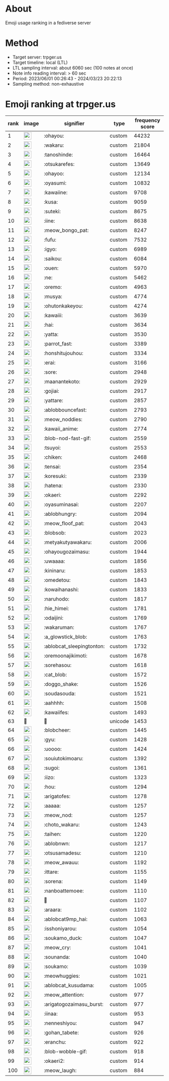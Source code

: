 # About
Emoji usage ranking in a fediverse server

# Method
- Target server: trpger.us
- Target timeline: local (LTL)
- LTL sampling interval: about 6060 sec (100 notes at once)
- Note info reading interval: > 60 sec
- Period: 2023/06/01 00:26:43 - 2024/03/23 20:22:13 
- Sampling method: non-exhaustive

# Emoji ranking at trpger.us

|rank|image|signifier|type|frequency score|
|----|----|----|----|----|
|1|<img height="24" src="https://trpger.us/emoji/ohayou.webp">|:ohayou:|custom|44232|
|2|<img height="24" src="https://trpger.us/emoji/wakaru.webp">|:wakaru:|custom|21804|
|3|<img height="24" src="https://trpger.us/emoji/tanoshinde.webp">|:tanoshinde:|custom|16464|
|4|<img height="24" src="https://trpger.us/emoji/otsukarefes.webp">|:otsukarefes:|custom|13649|
|5|<img height="24" src="https://trpger.us/emoji/ohayoo.webp">|:ohayoo:|custom|12134|
|6|<img height="24" src="https://trpger.us/emoji/oyasumi.webp">|:oyasumi:|custom|10832|
|7|<img height="24" src="https://trpger.us/emoji/kawaiine.webp">|:kawaiine:|custom|9708|
|8|<img height="24" src="https://trpger.us/emoji/kusa.webp">|:kusa:|custom|9059|
|9|<img height="24" src="https://trpger.us/emoji/suteki.webp">|:suteki:|custom|8675|
|10|<img height="24" src="https://trpger.us/emoji/iine.webp">|:iine:|custom|8638|
|11|<img height="24" src="https://trpger.us/emoji/meow_bongo_pat.webp">|:meow_bongo_pat:|custom|8247|
|12|<img height="24" src="https://trpger.us/emoji/fufu.webp">|:fufu:|custom|7532|
|13|<img height="24" src="https://trpger.us/emoji/igyo.webp">|:igyo:|custom|6989|
|14|<img height="24" src="https://trpger.us/emoji/saikou.webp">|:saikou:|custom|6084|
|15|<img height="24" src="https://trpger.us/emoji/ouen.webp">|:ouen:|custom|5970|
|16|<img height="24" src="https://trpger.us/emoji/ne.webp">|:ne:|custom|5462|
|17|<img height="24" src="https://trpger.us/emoji/oremo.webp">|:oremo:|custom|4963|
|18|<img height="24" src="https://trpger.us/emoji/musya.webp">|:musya:|custom|4774|
|19|<img height="24" src="https://trpger.us/emoji/ohutonkakeyou.webp">|:ohutonkakeyou:|custom|4274|
|20|<img height="24" src="https://trpger.us/emoji/kawaiii.webp">|:kawaiii:|custom|3639|
|21|<img height="24" src="https://trpger.us/emoji/hai.webp">|:hai:|custom|3634|
|22|<img height="24" src="https://trpger.us/emoji/yatta.webp">|:yatta:|custom|3530|
|23|<img height="24" src="https://trpger.us/emoji/parrot_fast.webp">|:parrot_fast:|custom|3389|
|24|<img height="24" src="https://trpger.us/emoji/honshitujouhou.webp">|:honshitujouhou:|custom|3334|
|25|<img height="24" src="https://trpger.us/emoji/erai.webp">|:erai:|custom|3166|
|26|<img height="24" src="https://trpger.us/emoji/sore.webp">|:sore:|custom|2948|
|27|<img height="24" src="https://trpger.us/emoji/maanantekoto.webp">|:maanantekoto:|custom|2929|
|28|<img height="24" src="https://trpger.us/emoji/gojiai.webp">|:gojiai:|custom|2917|
|29|<img height="24" src="https://trpger.us/emoji/yattare.webp">|:yattare:|custom|2857|
|30|<img height="24" src="https://trpger.us/emoji/ablobbouncefast.webp">|:ablobbouncefast:|custom|2793|
|31|<img height="24" src="https://trpger.us/emoji/meow_noddies.webp">|:meow_noddies:|custom|2790|
|32|<img height="24" src="https://trpger.us/emoji/kawaii_anime.webp">|:kawaii_anime:|custom|2774|
|33|<img height="24" src="https://trpger.us/emoji/blob-nod-fast-gif.webp">|:blob-nod-fast-gif:|custom|2559|
|34|<img height="24" src="https://trpger.us/emoji/tsuyoi.webp">|:tsuyoi:|custom|2553|
|35|<img height="24" src="https://trpger.us/emoji/chiken.webp">|:chiken:|custom|2468|
|36|<img height="24" src="https://trpger.us/emoji/tensai.webp">|:tensai:|custom|2354|
|37|<img height="24" src="https://trpger.us/emoji/koresuki.webp">|:koresuki:|custom|2339|
|38|<img height="24" src="https://trpger.us/emoji/hatena.webp">|:hatena:|custom|2330|
|39|<img height="24" src="https://trpger.us/emoji/okaeri.webp">|:okaeri:|custom|2292|
|40|<img height="24" src="https://trpger.us/emoji/oyasuminasai.webp">|:oyasuminasai:|custom|2207|
|41|<img height="24" src="https://trpger.us/emoji/ablobhungry.webp">|:ablobhungry:|custom|2094|
|42|<img height="24" src="https://trpger.us/emoji/meow_floof_pat.webp">|:meow_floof_pat:|custom|2043|
|43|<img height="24" src="https://trpger.us/emoji/blobsob.webp">|:blobsob:|custom|2023|
|44|<img height="24" src="https://trpger.us/emoji/metyakutyawakaru.webp">|:metyakutyawakaru:|custom|2006|
|45|<img height="24" src="https://trpger.us/emoji/ohayougozaimasu.webp">|:ohayougozaimasu:|custom|1944|
|46|<img height="24" src="https://trpger.us/emoji/uwaaaa.webp">|:uwaaaa:|custom|1856|
|47|<img height="24" src="https://trpger.us/emoji/kininaru.webp">|:kininaru:|custom|1853|
|48|<img height="24" src="https://trpger.us/emoji/omedetou.webp">|:omedetou:|custom|1843|
|49|<img height="24" src="https://trpger.us/emoji/kowaihanashi.webp">|:kowaihanashi:|custom|1833|
|50|<img height="24" src="https://trpger.us/emoji/naruhodo.webp">|:naruhodo:|custom|1817|
|51|<img height="24" src="https://trpger.us/emoji/hie_himei.webp">|:hie_himei:|custom|1781|
|52|<img height="24" src="https://trpger.us/emoji/odaijini.webp">|:odaijini:|custom|1769|
|53|<img height="24" src="https://trpger.us/emoji/wakaruman.webp">|:wakaruman:|custom|1767|
|54|<img height="24" src="https://trpger.us/emoji/a_glowstick_blob.webp">|:a_glowstick_blob:|custom|1763|
|55|<img height="24" src="https://trpger.us/emoji/ablobcat_sleepingtonton.webp">|:ablobcat_sleepingtonton:|custom|1732|
|56|<img height="24" src="https://trpger.us/emoji/oremoonajikimoti.webp">|:oremoonajikimoti:|custom|1678|
|57|<img height="24" src="https://trpger.us/emoji/sorehasou.webp">|:sorehasou:|custom|1618|
|58|<img height="24" src="https://trpger.us/emoji/cat_blob.webp">|:cat_blob:|custom|1572|
|59|<img height="24" src="https://trpger.us/emoji/doggo_shake.webp">|:doggo_shake:|custom|1526|
|60|<img height="24" src="https://trpger.us/emoji/soudasouda.webp">|:soudasouda:|custom|1521|
|61|<img height="24" src="https://trpger.us/emoji/aahhhh.webp">|:aahhhh:|custom|1508|
|62|<img height="24" src="https://trpger.us/emoji/kawaiifes.webp">|:kawaiifes:|custom|1493|
|63|🍮|🍮|unicode|1453|
|64|<img height="24" src="https://trpger.us/emoji/blobcheer.webp">|:blobcheer:|custom|1445|
|65|<img height="24" src="https://trpger.us/emoji/gyu.webp">|:gyu:|custom|1428|
|66|<img height="24" src="https://trpger.us/emoji/uoooo.webp">|:uoooo:|custom|1424|
|67|<img height="24" src="https://trpger.us/emoji/souiutokimoaru.webp">|:souiutokimoaru:|custom|1392|
|68|<img height="24" src="https://trpger.us/emoji/sugoi.webp">|:sugoi:|custom|1361|
|69|<img height="24" src="https://trpger.us/emoji/iizo.webp">|:iizo:|custom|1323|
|70|<img height="24" src="https://trpger.us/emoji/hou.webp">|:hou:|custom|1294|
|71|<img height="24" src="https://trpger.us/emoji/arigatofes.webp">|:arigatofes:|custom|1278|
|72|<img height="24" src="https://trpger.us/emoji/aaaaa.webp">|:aaaaa:|custom|1257|
|73|<img height="24" src="https://trpger.us/emoji/meow_nod.webp">|:meow_nod:|custom|1257|
|74|<img height="24" src="https://trpger.us/emoji/choto_wakaru.webp">|:choto_wakaru:|custom|1243|
|75|<img height="24" src="https://trpger.us/emoji/taihen.webp">|:taihen:|custom|1220|
|76|<img height="24" src="https://trpger.us/emoji/ablobnwn.webp">|:ablobnwn:|custom|1217|
|77|<img height="24" src="https://trpger.us/emoji/otsusamadesu.webp">|:otsusamadesu:|custom|1210|
|78|<img height="24" src="https://trpger.us/emoji/meow_awauu.webp">|:meow_awauu:|custom|1192|
|79|<img height="24" src="https://trpger.us/emoji/ittare.webp">|:ittare:|custom|1155|
|80|<img height="24" src="https://trpger.us/emoji/sorena.webp">|:sorena:|custom|1149|
|81|<img height="24" src="https://trpger.us/emoji/nanboattemoee.webp">|:nanboattemoee:|custom|1110|
|82|<img height="24" src="https://trpger.us/emoji/birthday.webp">|:birthday:|custom|1107|
|83|<img height="24" src="https://trpger.us/emoji/araara.webp">|:araara:|custom|1102|
|84|<img height="24" src="https://trpger.us/emoji/ablobcat9mp_hai.webp">|:ablobcat9mp_hai:|custom|1063|
|85|<img height="24" src="https://trpger.us/emoji/isshoniyarou.webp">|:isshoniyarou:|custom|1054|
|86|<img height="24" src="https://trpger.us/emoji/soukamo_duck.webp">|:soukamo_duck:|custom|1047|
|87|<img height="24" src="https://trpger.us/emoji/meow_cry.webp">|:meow_cry:|custom|1041|
|88|<img height="24" src="https://trpger.us/emoji/sounanda.webp">|:sounanda:|custom|1040|
|89|<img height="24" src="https://trpger.us/emoji/soukamo.webp">|:soukamo:|custom|1039|
|90|<img height="24" src="https://trpger.us/emoji/meowhuggies.webp">|:meowhuggies:|custom|1021|
|91|<img height="24" src="https://trpger.us/emoji/ablobcat_kusudama.webp">|:ablobcat_kusudama:|custom|1005|
|92|<img height="24" src="https://trpger.us/emoji/meow_attention.webp">|:meow_attention:|custom|977|
|93|<img height="24" src="https://trpger.us/emoji/arigatogozaimasu_burst.webp">|:arigatogozaimasu_burst:|custom|977|
|94|<img height="24" src="https://trpger.us/emoji/iinaa.webp">|:iinaa:|custom|953|
|95|<img height="24" src="https://trpger.us/emoji/nenneshiyou.webp">|:nenneshiyou:|custom|947|
|96|<img height="24" src="https://trpger.us/emoji/gohan_tabete.webp">|:gohan_tabete:|custom|926|
|97|<img height="24" src="https://trpger.us/emoji/eranchu.webp">|:eranchu:|custom|922|
|98|<img height="24" src="https://trpger.us/emoji/blob-wobble-gif.webp">|:blob-wobble-gif:|custom|918|
|99|<img height="24" src="https://trpger.us/emoji/okaeri2.webp">|:okaeri2:|custom|914|
|100|<img height="24" src="https://trpger.us/emoji/meow_laugh.webp">|:meow_laugh:|custom|884|
